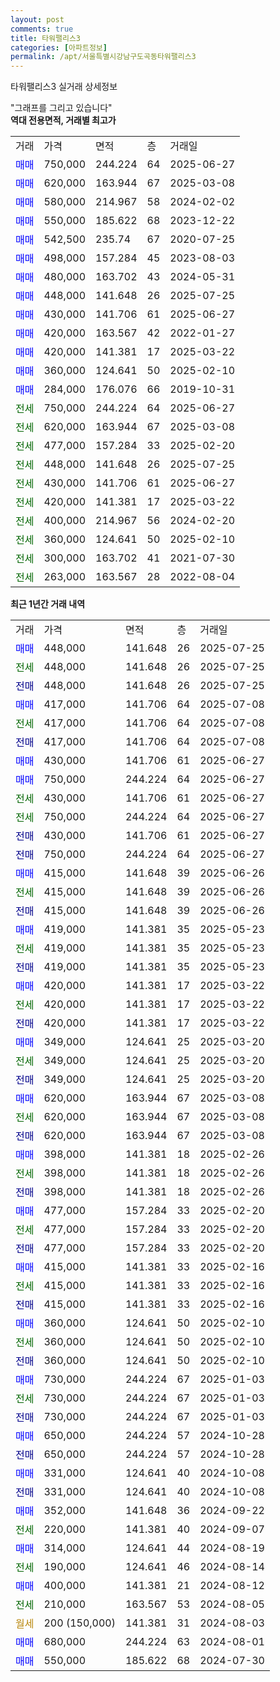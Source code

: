 ```yaml
---
layout: post
comments: true
title: 타워팰리스3
categories: [아파트정보]
permalink: /apt/서울특별시강남구도곡동타워팰리스3
---
```


타워팰리스3 실거래 상세정보

<script type="text/javascript">
  google.charts.load('current', {'packages':['line', 'corechart']});
  google.charts.setOnLoadCallback(drawChart);

  function drawChart() {
    var data = new google.visualization.DataTable();
    data.addColumn('date', '거래일');
    data.addColumn('number', "매매");
    data.addColumn('number', "전세");
    data.addColumn('number', "전매");

    data.addRows([[new Date(Date.parse("2025-07-25")), 448000, null, null], [new Date(Date.parse("2025-07-25")), null, 448000, null], [new Date(Date.parse("2025-07-25")), null, null, 448000], [new Date(Date.parse("2025-07-08")), 417000, null, null], [new Date(Date.parse("2025-07-08")), null, 417000, null], [new Date(Date.parse("2025-07-08")), null, null, 417000], [new Date(Date.parse("2025-06-27")), 430000, null, null], [new Date(Date.parse("2025-06-27")), 750000, null, null], [new Date(Date.parse("2025-06-27")), null, 430000, null], [new Date(Date.parse("2025-06-27")), null, 750000, null], [new Date(Date.parse("2025-06-27")), null, null, 430000], [new Date(Date.parse("2025-06-27")), null, null, 750000], [new Date(Date.parse("2025-06-26")), 415000, null, null], [new Date(Date.parse("2025-06-26")), null, 415000, null], [new Date(Date.parse("2025-06-26")), null, null, 415000], [new Date(Date.parse("2025-05-23")), 419000, null, null], [new Date(Date.parse("2025-05-23")), null, 419000, null], [new Date(Date.parse("2025-05-23")), null, null, 419000], [new Date(Date.parse("2025-03-22")), 420000, null, null], [new Date(Date.parse("2025-03-22")), null, 420000, null], [new Date(Date.parse("2025-03-22")), null, null, 420000], [new Date(Date.parse("2025-03-20")), 349000, null, null], [new Date(Date.parse("2025-03-20")), null, 349000, null], [new Date(Date.parse("2025-03-20")), null, null, 349000], [new Date(Date.parse("2025-03-08")), 620000, null, null], [new Date(Date.parse("2025-03-08")), null, 620000, null], [new Date(Date.parse("2025-03-08")), null, null, 620000], [new Date(Date.parse("2025-02-26")), 398000, null, null], [new Date(Date.parse("2025-02-26")), null, 398000, null], [new Date(Date.parse("2025-02-26")), null, null, 398000], [new Date(Date.parse("2025-02-20")), 477000, null, null], [new Date(Date.parse("2025-02-20")), null, 477000, null], [new Date(Date.parse("2025-02-20")), null, null, 477000], [new Date(Date.parse("2025-02-16")), 415000, null, null], [new Date(Date.parse("2025-02-16")), null, 415000, null], [new Date(Date.parse("2025-02-16")), null, null, 415000], [new Date(Date.parse("2025-02-10")), 360000, null, null], [new Date(Date.parse("2025-02-10")), null, 360000, null], [new Date(Date.parse("2025-02-10")), null, null, 360000], [new Date(Date.parse("2025-01-03")), 730000, null, null], [new Date(Date.parse("2025-01-03")), null, 730000, null], [new Date(Date.parse("2025-01-03")), null, null, 730000], [new Date(Date.parse("2024-10-28")), 650000, null, null], [new Date(Date.parse("2024-10-28")), null, null, 650000], [new Date(Date.parse("2024-10-08")), 331000, null, null], [new Date(Date.parse("2024-10-08")), null, null, 331000], [new Date(Date.parse("2024-09-22")), 352000, null, null], [new Date(Date.parse("2024-09-07")), null, 220000, null], [new Date(Date.parse("2024-08-19")), 314000, null, null], [new Date(Date.parse("2024-08-14")), null, 190000, null], [new Date(Date.parse("2024-08-12")), 400000, null, null], [new Date(Date.parse("2024-08-05")), null, 210000, null], [new Date(Date.parse("2024-08-03")), null, null, null], [new Date(Date.parse("2024-08-01")), 680000, null, null], [new Date(Date.parse("2024-07-30")), 550000, null, null]]);

    var options = {
      hAxis: {
        format: 'yyyy/MM/dd'
      },    
      lineWidth: 0,
      pointsVisible: true,    
      title: '최근 1년간 유형별 실거래가 분포',
      legend: { position: 'bottom' }
    };

    var formatter = new google.visualization.NumberFormat({pattern:'###,###'} );
    formatter.format(data, 1);
    formatter.format(data, 2);
    
    setTimeout(function() {
        var chart = new google.visualization.LineChart(document.getElementById('columnchart_material'));
        chart.draw(data, (options));
        document.getElementById('loading').style.display = 'none';
    }, 200);
  }
</script>


<div id="loading" style="z-index:20; display: block; margin-left: 0px">"그래프를 그리고 있습니다"</div>
<div id="columnchart_material" style="width: 95%; margin-left: 0px; display: block"></div>
<!-- contents start -->
<b>역대 전용면적, 거래별 최고가</b>
<table class="sortable">
    <tr>
      <td>거래</td>
      <td>가격</td>
      <td>면적</td>
      <td>층</td>
      <td>거래일</td>
    </tr>
        <tr>
          <td><a style="color: blue">매매</a></td>
          <td>750,000</td>
          <td>244.224</td>
          <td>64</td>
          <td>2025-06-27</td>
        </tr>            <tr>
          <td><a style="color: blue">매매</a></td>
          <td>620,000</td>
          <td>163.944</td>
          <td>67</td>
          <td>2025-03-08</td>
        </tr>            <tr>
          <td><a style="color: blue">매매</a></td>
          <td>580,000</td>
          <td>214.967</td>
          <td>58</td>
          <td>2024-02-02</td>
        </tr>            <tr>
          <td><a style="color: blue">매매</a></td>
          <td>550,000</td>
          <td>185.622</td>
          <td>68</td>
          <td>2023-12-22</td>
        </tr>            <tr>
          <td><a style="color: blue">매매</a></td>
          <td>542,500</td>
          <td>235.74</td>
          <td>67</td>
          <td>2020-07-25</td>
        </tr>            <tr>
          <td><a style="color: blue">매매</a></td>
          <td>498,000</td>
          <td>157.284</td>
          <td>45</td>
          <td>2023-08-03</td>
        </tr>            <tr>
          <td><a style="color: blue">매매</a></td>
          <td>480,000</td>
          <td>163.702</td>
          <td>43</td>
          <td>2024-05-31</td>
        </tr>            <tr>
          <td><a style="color: blue">매매</a></td>
          <td>448,000</td>
          <td>141.648</td>
          <td>26</td>
          <td>2025-07-25</td>
        </tr>            <tr>
          <td><a style="color: blue">매매</a></td>
          <td>430,000</td>
          <td>141.706</td>
          <td>61</td>
          <td>2025-06-27</td>
        </tr>            <tr>
          <td><a style="color: blue">매매</a></td>
          <td>420,000</td>
          <td>163.567</td>
          <td>42</td>
          <td>2022-01-27</td>
        </tr>            <tr>
          <td><a style="color: blue">매매</a></td>
          <td>420,000</td>
          <td>141.381</td>
          <td>17</td>
          <td>2025-03-22</td>
        </tr>            <tr>
          <td><a style="color: blue">매매</a></td>
          <td>360,000</td>
          <td>124.641</td>
          <td>50</td>
          <td>2025-02-10</td>
        </tr>            <tr>
          <td><a style="color: blue">매매</a></td>
          <td>284,000</td>
          <td>176.076</td>
          <td>66</td>
          <td>2019-10-31</td>
        </tr>        
        <tr>
              <td><a style="color: darkgreen">전세</a></td>
              <td>750,000</td>
              <td>244.224</td>
              <td>64</td>
              <td>2025-06-27</td>
            </tr>            <tr>
              <td><a style="color: darkgreen">전세</a></td>
              <td>620,000</td>
              <td>163.944</td>
              <td>67</td>
              <td>2025-03-08</td>
            </tr>            <tr>
              <td><a style="color: darkgreen">전세</a></td>
              <td>477,000</td>
              <td>157.284</td>
              <td>33</td>
              <td>2025-02-20</td>
            </tr>            <tr>
              <td><a style="color: darkgreen">전세</a></td>
              <td>448,000</td>
              <td>141.648</td>
              <td>26</td>
              <td>2025-07-25</td>
            </tr>            <tr>
              <td><a style="color: darkgreen">전세</a></td>
              <td>430,000</td>
              <td>141.706</td>
              <td>61</td>
              <td>2025-06-27</td>
            </tr>            <tr>
              <td><a style="color: darkgreen">전세</a></td>
              <td>420,000</td>
              <td>141.381</td>
              <td>17</td>
              <td>2025-03-22</td>
            </tr>            <tr>
              <td><a style="color: darkgreen">전세</a></td>
              <td>400,000</td>
              <td>214.967</td>
              <td>56</td>
              <td>2024-02-20</td>
            </tr>            <tr>
              <td><a style="color: darkgreen">전세</a></td>
              <td>360,000</td>
              <td>124.641</td>
              <td>50</td>
              <td>2025-02-10</td>
            </tr>            <tr>
              <td><a style="color: darkgreen">전세</a></td>
              <td>300,000</td>
              <td>163.702</td>
              <td>41</td>
              <td>2021-07-30</td>
            </tr>            <tr>
              <td><a style="color: darkgreen">전세</a></td>
              <td>263,000</td>
              <td>163.567</td>
              <td>28</td>
              <td>2022-08-04</td>
            </tr>        
    
</table>

<b>최근 1년간 거래 내역</b>

<table class="sortable">
    <tr>
      <td>거래</td>
      <td>가격</td>
      <td>면적</td>
      <td>층</td>
      <td>거래일</td>
    </tr>
    <tr>
      <td><a style="color: blue">매매</a></td>
      <td>448,000</td>
      <td>141.648</td>
      <td>26</td>
      <td>2025-07-25</td>
    </tr>          <tr>
      <td><a style="color: darkgreen">전세</a></td>
      <td>448,000</td>
      <td>141.648</td>
      <td>26</td>
      <td>2025-07-25</td>
    </tr>          <tr>
      <td><a style="color: darkblue">전매</a></td>
      <td>448,000</td>
      <td>141.648</td>
      <td>26</td>
      <td>2025-07-25</td>
    </tr>          <tr>
      <td><a style="color: blue">매매</a></td>
      <td>417,000</td>
      <td>141.706</td>
      <td>64</td>
      <td>2025-07-08</td>
    </tr>          <tr>
      <td><a style="color: darkgreen">전세</a></td>
      <td>417,000</td>
      <td>141.706</td>
      <td>64</td>
      <td>2025-07-08</td>
    </tr>          <tr>
      <td><a style="color: darkblue">전매</a></td>
      <td>417,000</td>
      <td>141.706</td>
      <td>64</td>
      <td>2025-07-08</td>
    </tr>          <tr>
      <td><a style="color: blue">매매</a></td>
      <td>430,000</td>
      <td>141.706</td>
      <td>61</td>
      <td>2025-06-27</td>
    </tr>          <tr>
      <td><a style="color: blue">매매</a></td>
      <td>750,000</td>
      <td>244.224</td>
      <td>64</td>
      <td>2025-06-27</td>
    </tr>          <tr>
      <td><a style="color: darkgreen">전세</a></td>
      <td>430,000</td>
      <td>141.706</td>
      <td>61</td>
      <td>2025-06-27</td>
    </tr>          <tr>
      <td><a style="color: darkgreen">전세</a></td>
      <td>750,000</td>
      <td>244.224</td>
      <td>64</td>
      <td>2025-06-27</td>
    </tr>          <tr>
      <td><a style="color: darkblue">전매</a></td>
      <td>430,000</td>
      <td>141.706</td>
      <td>61</td>
      <td>2025-06-27</td>
    </tr>          <tr>
      <td><a style="color: darkblue">전매</a></td>
      <td>750,000</td>
      <td>244.224</td>
      <td>64</td>
      <td>2025-06-27</td>
    </tr>          <tr>
      <td><a style="color: blue">매매</a></td>
      <td>415,000</td>
      <td>141.648</td>
      <td>39</td>
      <td>2025-06-26</td>
    </tr>          <tr>
      <td><a style="color: darkgreen">전세</a></td>
      <td>415,000</td>
      <td>141.648</td>
      <td>39</td>
      <td>2025-06-26</td>
    </tr>          <tr>
      <td><a style="color: darkblue">전매</a></td>
      <td>415,000</td>
      <td>141.648</td>
      <td>39</td>
      <td>2025-06-26</td>
    </tr>          <tr>
      <td><a style="color: blue">매매</a></td>
      <td>419,000</td>
      <td>141.381</td>
      <td>35</td>
      <td>2025-05-23</td>
    </tr>          <tr>
      <td><a style="color: darkgreen">전세</a></td>
      <td>419,000</td>
      <td>141.381</td>
      <td>35</td>
      <td>2025-05-23</td>
    </tr>          <tr>
      <td><a style="color: darkblue">전매</a></td>
      <td>419,000</td>
      <td>141.381</td>
      <td>35</td>
      <td>2025-05-23</td>
    </tr>          <tr>
      <td><a style="color: blue">매매</a></td>
      <td>420,000</td>
      <td>141.381</td>
      <td>17</td>
      <td>2025-03-22</td>
    </tr>          <tr>
      <td><a style="color: darkgreen">전세</a></td>
      <td>420,000</td>
      <td>141.381</td>
      <td>17</td>
      <td>2025-03-22</td>
    </tr>          <tr>
      <td><a style="color: darkblue">전매</a></td>
      <td>420,000</td>
      <td>141.381</td>
      <td>17</td>
      <td>2025-03-22</td>
    </tr>          <tr>
      <td><a style="color: blue">매매</a></td>
      <td>349,000</td>
      <td>124.641</td>
      <td>25</td>
      <td>2025-03-20</td>
    </tr>          <tr>
      <td><a style="color: darkgreen">전세</a></td>
      <td>349,000</td>
      <td>124.641</td>
      <td>25</td>
      <td>2025-03-20</td>
    </tr>          <tr>
      <td><a style="color: darkblue">전매</a></td>
      <td>349,000</td>
      <td>124.641</td>
      <td>25</td>
      <td>2025-03-20</td>
    </tr>          <tr>
      <td><a style="color: blue">매매</a></td>
      <td>620,000</td>
      <td>163.944</td>
      <td>67</td>
      <td>2025-03-08</td>
    </tr>          <tr>
      <td><a style="color: darkgreen">전세</a></td>
      <td>620,000</td>
      <td>163.944</td>
      <td>67</td>
      <td>2025-03-08</td>
    </tr>          <tr>
      <td><a style="color: darkblue">전매</a></td>
      <td>620,000</td>
      <td>163.944</td>
      <td>67</td>
      <td>2025-03-08</td>
    </tr>          <tr>
      <td><a style="color: blue">매매</a></td>
      <td>398,000</td>
      <td>141.381</td>
      <td>18</td>
      <td>2025-02-26</td>
    </tr>          <tr>
      <td><a style="color: darkgreen">전세</a></td>
      <td>398,000</td>
      <td>141.381</td>
      <td>18</td>
      <td>2025-02-26</td>
    </tr>          <tr>
      <td><a style="color: darkblue">전매</a></td>
      <td>398,000</td>
      <td>141.381</td>
      <td>18</td>
      <td>2025-02-26</td>
    </tr>          <tr>
      <td><a style="color: blue">매매</a></td>
      <td>477,000</td>
      <td>157.284</td>
      <td>33</td>
      <td>2025-02-20</td>
    </tr>          <tr>
      <td><a style="color: darkgreen">전세</a></td>
      <td>477,000</td>
      <td>157.284</td>
      <td>33</td>
      <td>2025-02-20</td>
    </tr>          <tr>
      <td><a style="color: darkblue">전매</a></td>
      <td>477,000</td>
      <td>157.284</td>
      <td>33</td>
      <td>2025-02-20</td>
    </tr>          <tr>
      <td><a style="color: blue">매매</a></td>
      <td>415,000</td>
      <td>141.381</td>
      <td>33</td>
      <td>2025-02-16</td>
    </tr>          <tr>
      <td><a style="color: darkgreen">전세</a></td>
      <td>415,000</td>
      <td>141.381</td>
      <td>33</td>
      <td>2025-02-16</td>
    </tr>          <tr>
      <td><a style="color: darkblue">전매</a></td>
      <td>415,000</td>
      <td>141.381</td>
      <td>33</td>
      <td>2025-02-16</td>
    </tr>          <tr>
      <td><a style="color: blue">매매</a></td>
      <td>360,000</td>
      <td>124.641</td>
      <td>50</td>
      <td>2025-02-10</td>
    </tr>          <tr>
      <td><a style="color: darkgreen">전세</a></td>
      <td>360,000</td>
      <td>124.641</td>
      <td>50</td>
      <td>2025-02-10</td>
    </tr>          <tr>
      <td><a style="color: darkblue">전매</a></td>
      <td>360,000</td>
      <td>124.641</td>
      <td>50</td>
      <td>2025-02-10</td>
    </tr>          <tr>
      <td><a style="color: blue">매매</a></td>
      <td>730,000</td>
      <td>244.224</td>
      <td>67</td>
      <td>2025-01-03</td>
    </tr>          <tr>
      <td><a style="color: darkgreen">전세</a></td>
      <td>730,000</td>
      <td>244.224</td>
      <td>67</td>
      <td>2025-01-03</td>
    </tr>          <tr>
      <td><a style="color: darkblue">전매</a></td>
      <td>730,000</td>
      <td>244.224</td>
      <td>67</td>
      <td>2025-01-03</td>
    </tr>          <tr>
      <td><a style="color: blue">매매</a></td>
      <td>650,000</td>
      <td>244.224</td>
      <td>57</td>
      <td>2024-10-28</td>
    </tr>          <tr>
      <td><a style="color: darkblue">전매</a></td>
      <td>650,000</td>
      <td>244.224</td>
      <td>57</td>
      <td>2024-10-28</td>
    </tr>          <tr>
      <td><a style="color: blue">매매</a></td>
      <td>331,000</td>
      <td>124.641</td>
      <td>40</td>
      <td>2024-10-08</td>
    </tr>          <tr>
      <td><a style="color: darkblue">전매</a></td>
      <td>331,000</td>
      <td>124.641</td>
      <td>40</td>
      <td>2024-10-08</td>
    </tr>          <tr>
      <td><a style="color: blue">매매</a></td>
      <td>352,000</td>
      <td>141.648</td>
      <td>36</td>
      <td>2024-09-22</td>
    </tr>          <tr>
      <td><a style="color: darkgreen">전세</a></td>
      <td>220,000</td>
      <td>141.381</td>
      <td>40</td>
      <td>2024-09-07</td>
    </tr>          <tr>
      <td><a style="color: blue">매매</a></td>
      <td>314,000</td>
      <td>124.641</td>
      <td>44</td>
      <td>2024-08-19</td>
    </tr>          <tr>
      <td><a style="color: darkgreen">전세</a></td>
      <td>190,000</td>
      <td>124.641</td>
      <td>46</td>
      <td>2024-08-14</td>
    </tr>          <tr>
      <td><a style="color: blue">매매</a></td>
      <td>400,000</td>
      <td>141.381</td>
      <td>21</td>
      <td>2024-08-12</td>
    </tr>          <tr>
      <td><a style="color: darkgreen">전세</a></td>
      <td>210,000</td>
      <td>163.567</td>
      <td>53</td>
      <td>2024-08-05</td>
    </tr>          <tr>
      <td><a style="color: darkgoldenrod">월세</a></td>
      <td>200 (150,000)</td>
      <td>141.381</td>
      <td>31</td>
      <td>2024-08-03</td>
    </tr>          <tr>
      <td><a style="color: blue">매매</a></td>
      <td>680,000</td>
      <td>244.224</td>
      <td>63</td>
      <td>2024-08-01</td>
    </tr>          <tr>
      <td><a style="color: blue">매매</a></td>
      <td>550,000</td>
      <td>185.622</td>
      <td>68</td>
      <td>2024-07-30</td>
    </tr>      </table>
<!-- contents end -->    

